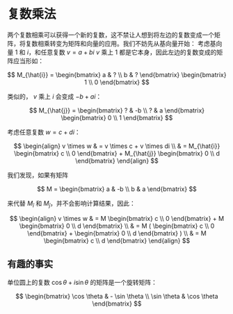 # 复数乘法

两个复数相乘可以获得一个新的复数，这不禁让人想到将左边的复数变成一个矩阵，将复数相乘转变为矩阵和向量的应用。我们不妨先从基向量开始：
考虑基向量 $1$ 和 $i$，和任意复数 $v = a + bi$
$v$ 乘上 $1$ 都是它本身，因此左边的复数变成的矩阵应当形如：

$$
M_{\hat{i}} = \begin{bmatrix}
a & ? \\
b & ?
\end{bmatrix}
\begin{bmatrix}
1 \\
0
\end{bmatrix}
$$

类似的， $v$ 乘上 $i$ 会变成 $-b + ai$：

$$
M_{\hat{j}} = \begin{bmatrix}
? & -b \\
? & a
\end{bmatrix}
\begin{bmatrix}
0 \\
1
\end{bmatrix}
$$

考虑任意复数 $w = c + di$：

$$
\begin{align}
v \times w & = v \times c + v \times di \\
           & = M_{\hat{i}} \begin{bmatrix} c \\
               0 \end{bmatrix} + M_{\hat{j}} \begin{bmatrix} 0 \\
               d \end{bmatrix}
\end{align}
$$

我们发现，如果有矩阵 

$$
M = \begin{bmatrix} 
a & -b \\
b & a 
\end{bmatrix}
$$

来代替 $M_{\hat{i}}$ 和 $M_{\hat{j}}$，并不会影响计算结果，因此：

$$
\begin{align}
v \times w & = M \begin{bmatrix} c \\
               0 \end{bmatrix} + M \begin{bmatrix} 0 \\
               d \end{bmatrix} \\
           & = M ( \begin{bmatrix} c \\
               0 \end{bmatrix} + \begin{bmatrix} 0 \\
               d \end{bmatrix} ) \\
           & = M \begin{bmatrix} c \\
               d \end{bmatrix}
\end{align}
$$

## 有趣的事实

单位圆上的复数 $\cos \theta + i \sin \theta$ 的矩阵是一个旋转矩阵：

$$
\begin{bmatrix}
\cos \theta & - \sin \theta \\
\sin \theta & \cos \theta
\end{bmatrix}
$$
